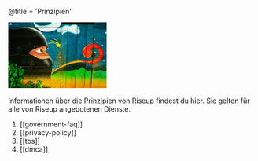 @title = 'Prinzipien'

![policy](page15-1005-full_medium.jpg)

Informationen über die Prinzipien von Riseup findest du hier. Sie gelten für alle von Riseup angebotenen Dienste.

1. [[government-faq]]
1. [[privacy-policy]]
1. [[tos]]
1. [[dmca]]
